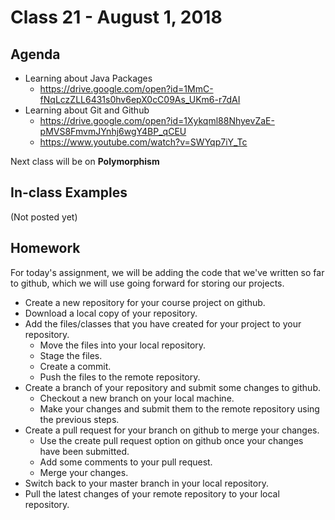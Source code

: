 # Class 21 - August 1, 2018

## Agenda

* Learning about Java Packages
  * https://drive.google.com/open?id=1MmC-fNqLczZLL6431s0hv6epX0cC09As_UKm6-r7dAI
* Learning about Git and Github
  * https://drive.google.com/open?id=1Xykqml88NhyevZaE-pMVS8FmvmJYnhj6wgY4BP_qCEU
  * https://www.youtube.com/watch?v=SWYqp7iY_Tc

Next class will be on **Polymorphism**

## In-class Examples

(Not posted yet)

## Homework

For today's assignment, we will be adding the code that we've written so far to github, which we will use going forward for storing our projects.

* Create a new repository for your course project on github.
* Download a local copy of your repository.
* Add the files/classes that you have created for your project to your repository.
  * Move the files into your local repository.
  * Stage the files.
  * Create a commit.
  * Push the files to the remote repository.
* Create a branch of your repository and submit some changes to github.
  * Checkout a new branch on your local machine.
  * Make your changes and submit them to the remote repository using the previous steps.
* Create a pull request for your branch on github to merge your changes.
  * Use the create pull request option on github once your changes have been submitted.
  * Add some comments to your pull request.
  * Merge your changes.
* Switch back to your master branch in your local repository.
* Pull the latest changes of your remote repository to your local repository.
